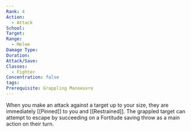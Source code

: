 ```yaml
---
Rank: 4
Action:
  - Attack
School: 
Target: 
Range:
  - Melee
Damage Type: 
Duration: 
Attack/Save: 
Classes:
  - Fighter
Concentration: false
tags: 
Prerequisite: Grappling Manoeuvre
---
```

When you make an attack against a target up to your size, they are immediately [[Pinned]] to you and [[Restrained]]. The grappled target can attempt to escape by succeeding on a Fortitude saving throw as a main action on their turn.
